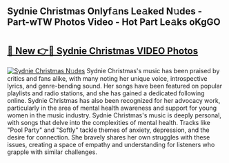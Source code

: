 ## Sydnie Christmas Onlyf𝚊ns Le𝚊ked N𝚞des - Part-wTW Photos Video - Hot Part Le𝚊ks oKgGO

# <h2><a href="http://ab72609.deff.icu/?id=Sydnie+Christmas">🔗 New 👉🔴 Sydnie Christmas VIDEO Photos</a></h2>

[![Sydnie Christmas N𝚞des](https://i.imgur.com/rIISA9y.gif)](http://ab72609.deff.icu/?id=Sydnie+Christmas)
Sydnie Christmas's music has been praised by critics and fans alike, with many noting her unique voice, introspective lyrics, and genre-bending sound. Her songs have been featured on popular playlists and radio stations, and she has gained a dedicated following online. Sydnie Christmas has also been recognized for her advocacy work, particularly in the area of mental health awareness and support for young women in the music industry. Sydnie Christmas's music is deeply personal, with songs that delve into the complexities of mental health. Tracks like "Pool Party" and "Softly" tackle themes of anxiety, depression, and the desire for connection. She bravely shares her own struggles with these issues, creating a space of empathy and understanding for listeners who grapple with similar challenges.
